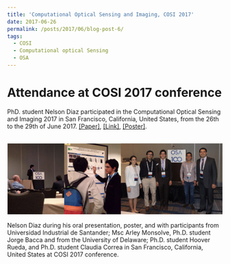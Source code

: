 ```yaml
---
title: 'Computational Optical Sensing and Imaging, COSI 2017'
date: 2017-06-26
permalink: /posts/2017/06/blog-post-6/
tags:
  - COSI
  - Computational optical Sensing
  - OSA
---
```


Attendance at COSI 2017 conference
======

PhD. student Nelson Diaz participated in the Computational Optical Sensing and Imaging 2017 in San Francisco, California, United States, from the 26th to the 29th of June 2017.  [[Paper]](https://nelson10.github.io/files/Conference05.pdf), [[Link]](https://doi.org/10.1364/3D.2017.JTu5A.4), [[Poster]](https://nelson10.github.io/files/poster2.pdf).

<br/><img src='/images/cosi2017.jpg'>

Nelson Diaz during his oral presentation, poster, and with participants from Universidad Industrial de Santander; Msc Arley Monsolve, Ph.D. student Jorge Bacca and from the University of Delaware; Ph.D. student Hoover Rueda, and Ph.D. student Claudia Correa in San Francisco, California, United States at COSI 2017 conference.
